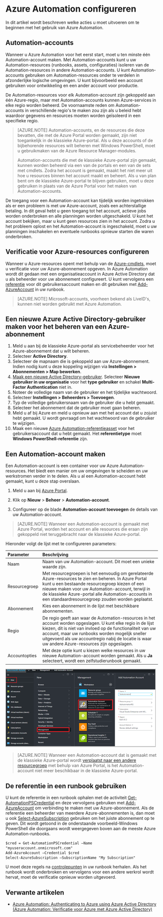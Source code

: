 <properties
   pageTitle="Azure Automation configureren"
   description="Hierin worden stappen beschreven die u moet uitvoeren om Azure Automation te configureren voor het eerste gebruik."
   services="automation"
   documentationCenter=""
   authors="MGoedtel"
   manager="stevenka"
   editor="tysonn" />
<tags
   ms.service="automation"
   ms.devlang="na"
   ms.topic="get-started-article"
   ms.tgt_pltfrm="na"
   ms.workload="infrastructure-services"
   ms.date="02/23/2016"
   ms.author="magoedte;bwren" />

# Azure Automation configureren

In dit artikel wordt beschreven welke acties u moet uitvoeren om te beginnen met het gebruik van Azure Automation.

## Automation-accounts

Wanneer u Azure Automation voor het eerst start, moet u ten minste één Automation-account maken. Met Automation-accounts kunt u uw Automation-resources (runbooks, assets, configuraties) isoleren van de Automation-resources in andere Automation-accounts. U kunt Automation-accounts gebruiken om Automation-resources onder te verdelen in afzonderlijke logische omgevingen. U kunt bijvoorbeeld een account gebruiken voor ontwikkeling en een ander account voor productie.

De Automation-resources voor elk Automation-account zijn gekoppeld aan één Azure-regio, maar met Automation-accounts kunnen Azure-services in elke regio worden beheerd. De voornaamste reden om Automation-accounts in verschillende regio's te maken zou zijn als u beleid hebt waardoor gegevens en resources moeten worden geïsoleerd in een specifieke regio.

>[AZURE.NOTE] Automation-accounts, en de resources die deze bevatten, die met de Azure Portal worden gemaakt, zijn niet toegankelijk in de klassieke Azure-portal. Als u deze accounts of de bijbehorende resources wilt beheren met Windows PowerShell, moet u gebruikmaken van de Azure Resource Manager-modules. 
>
>Automation-accounts die met de klassieke Azure-portal zijn gemaakt, kunnen worden beheerd via een van de portals en een van de sets met cmdlets. Zodra het account is gemaakt, maakt het niet meer uit hoe u resources binnen het account maakt en beheert. Als u van plan bent om de klassieke Azure-portal te blijven gebruiken, moet u deze gebruiken in plaats van de Azure Portal voor het maken van Automation-accounts.


De toegang voor een Automation-account kan tijdelijk worden ingetrokken als er een probleem is met uw Azure-account, zoals een achterstallige betaling. In dit geval hebt u geen toegang tot het account, actieve jobs worden onderbroken en alle planningen worden uitgeschakeld. U kunt het account bekijken, maar u kunt geen resources zien in het account. Zodra u het probleem oplost en het Automation-account is ingeschakeld, moet u uw planningen inschakelen en eventuele runbooks opnieuw starten die waren onderbroken.


## Verificatie voor Azure-resources configureren

Wanneer u Azure-resources opent met behulp van de [Azure-cmdlets](http://msdn.microsoft.com/library/azure/jj554330.aspx), moet u verificatie voor uw Azure-abonnement opgeven. In Azure Automation wordt dit gedaan met een organisatieaccount in Azure Active Directory dat u als beheerder voor uw abonnement configureert. U kunt vervolgens een [referentie](http://msdn.microsoft.com/library/dn940015.aspx) voor dit gebruikersaccount maken en dit gebruiken met [Add-AzureAccount](http://msdn.microsoft.com/library/azure/dn722528.aspx) in uw runbook.

>[AZURE.NOTE] Microsoft-accounts, voorheen bekend als LiveID's, kunnen niet worden gebruikt met Azure Automation.

## Een nieuwe Azure Active Directory-gebruiker maken voor het beheren van een Azure-abonnement

1. Meld u aan bij de klassieke Azure-portal als servicebeheerder voor het Azure-abonnement dat u wilt beheren.
2. Selecteer **Active Directory**.
3. Selecteer de mapnaam die is gekoppeld aan uw Azure-abonnement. Indien nodig kunt u deze koppeling wijzigen via **Instellingen > Abonnementen > Map bewerken**.
4. [Maak een nieuwe Active Directory-gebruiker](http://msdn.microsoft.com/library/azure/hh967632.aspx).  Selecteer **Nieuwe gebruiker in uw organisatie** voor het **type gebruiker** en schakel **Multi-Factor Authentication** niet in.
5. Noteer de volledige naam van de gebruiker en het tijdelijke wachtwoord.
7. Selecteer **Instellingen > Beheerders > Toevoegen**.
8. Typ de volledige gebruikersnaam van de gebruiker die u hebt gemaakt.
9. Selecteer het abonnement dat de gebruiker moet gaan beheren.
10. Meld u af bij Azure en meld u opnieuw aan met het account dat u zojuist hebt gemaakt. U wordt gevraagd om het wachtwoord van de gebruiker te wijzigen.
11. Maak een nieuwe [Azure Automation-referentieasset](automation-credentials.md) voor het gebruikersaccount dat u hebt gemaakt. Het **referentietype** moet **Windows PowerShell-referentie** zijn.

## Een Automation-account maken

Een Automation-account is een container voor uw Azure Automation-resources. Het biedt een manier om uw omgevingen te scheiden en uw werkstromen verder in te delen. Als u al een Automation-account hebt gemaakt, kunt u deze stap overslaan.

1. Meld u aan bij [Azure Portal](https://portal.azure.com/).

2. Klik op **Nieuw** > **Beheer** > **Automation-account**.

3. Configureer op de blade **Automation-account toevoegen** de details van uw Automation-account. 

>[AZURE.NOTE] Wanneer een Automation-account is gemaakt met Azure Portal, worden het account en alle resources die eraan zijn gekoppeld niet teruggebracht naar de klassieke Azure-portal. 

Hieronder volgt de lijst met te configureren parameters:

|Parameter            |Beschrijving |
|:---|:---|
| Naam | Naam van uw Automation-account. Dit moet een unieke waarde zijn. |
| Resourcegroep | Met resourcegroepen is het eenvoudig om gerelateerde Azure-resources te zien en beheren. In Azure Portal kunt u een bestaande resourcegroep kiezen of een nieuwe maken voor uw Automation-account, terwijl in de klassieke Azure-portal alle Automation-accounts in een standaardresourcegroep zouden worden geplaatst. |
| Abonnement | Kies een abonnement in de lijst met beschikbare abonnementen. |
| Regio | De regio geeft aan waar de Automation-resources in het account worden opgeslagen. U kunt elke regio in de lijst kiezen, dit is niet van invloed op de functionaliteit van uw account, maar uw runbooks worden mogelijk sneller uitgevoerd als uw accountregio nabij de locatie is waar uw andere Azure-resources zijn opgeslagen. |
| Accountopties | Met deze optie kunt u kiezen welke resources in uw nieuwe Automation-account worden gemaakt. Als u **Ja** selecteert, wordt een zelfstudierunbook gemaakt. |

![Account maken](media/automation-configuration/automation-01-create-automation-account.png)

>[AZURE.NOTE] Wanneer een Automation-account dat is gemaakt met de klassieke Azure-portal wordt [verplaatst naar een andere resourcegroep](../resource-group-move-resources.md) met behulp van Azure Portal, is het Automation-account niet meer beschikbaar in de klassieke Azure-portal.



## De referentie in een runbook gebruiken

U kunt de referentie in een runbook ophalen met de activiteit [Get-AutomationPSCredential](http://msdn.microsoft.com/library/dn940015.aspx) en deze vervolgens gebruiken met [Add-AzureAccount](http://msdn.microsoft.com/library/azure/dn722528.aspx) om verbinding te maken met uw Azure-abonnement. Als de referentie een beheerder van meerdere Azure-abonnementen is, dan moet u ook [Select-AzureSubscription](http://msdn.microsoft.com/library/dn495203.aspx) gebruiken om het juiste abonnement op te geven. Dit wordt getoond in de onderstaande voorbeeld-Windows PowerShell die doorgaans wordt weergegeven boven aan de meeste Azure Automation-runbooks.

    $cred = Get-AutomationPSCredential –Name "myuseraccount.onmicrosoft.com"
    Add-AzureAccount –Credential $cred
    Select-AzureSubscription –SubscriptionName "My Subscription"

U moet deze regels na [controlepunten](http://technet.microsoft.com/library/dn469257.aspx#bk_Checkpoints) in uw runbook herhalen. Als het runbook wordt onderbroken en vervolgens voor een andere werkrol wordt hervat, moet de verificatie opnieuw worden uitgevoerd.

## Verwante artikelen
- [Azure Automation: Authenticating to Azure using Azure Active Directory (Azure Automation: Verificatie voor Azure met Azure Active Directory)](https://azure.microsoft.com/blog/2014/08/27/azure-automation-authenticating-to-azure-using-azure-active-directory/)
 



<!--HONumber=Jun16_HO2-->



